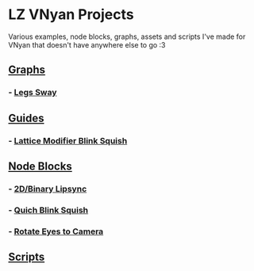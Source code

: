 # LZ VNyan Projects
 Various examples, node blocks, graphs, assets and scripts I've made for VNyan that doesn't have anywhere else to go :3 

## [Graphs](./Graphs)
### - [Legs Sway](./Graphs/Legsway)
## [Guides](./Guides)
### - [Lattice Modifier Blink Squish](./Guides/Lattice-Modifier)
## [Node Blocks](./NodeBlocks)
### - [2D/Binary Lipsync](./NodeBlocks/2D-Lipsync)
### - [Quich Blink Squish](./NodeBlocks/Blink-Squish)
### - [Rotate Eyes to Camera](./NodeBlocks/Loot-At-Camera)
## [Scripts](./Scripts)